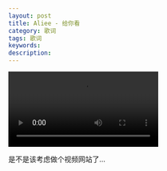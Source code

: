 ```yaml
---
layout: post
title: Aliee - 给你看
category: 歌词
tags: 歌词
keywords:
description:
---
```

 <video controls="controls" preload="preload">
 	<source src="http://7xt681.com1.z0.glb.clouddn.com/%E7%BB%99%E4%BD%A0%E7%9C%8Bvideo.flv" type="video/flv">		Your browser does not support the video.
</video>

是不是该考虑做个视频网站了...
